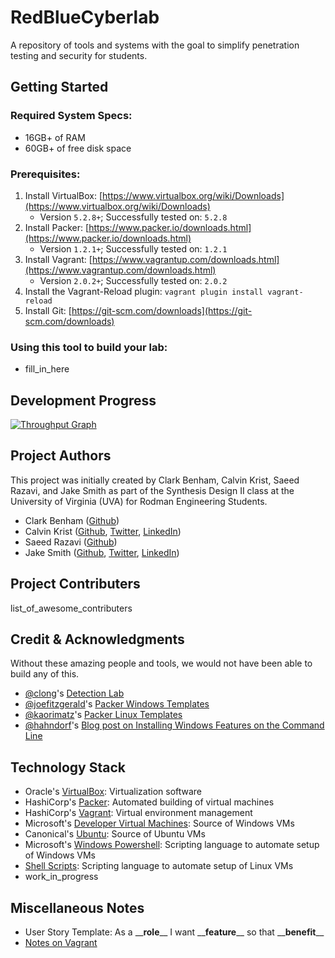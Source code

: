 # RedBlueCyberlab

A repository of tools and systems with the goal to simplify penetration testing and security for students.

## Getting Started

### Required System Specs:
* 16GB+ of RAM
* 60GB+ of free disk space

### Prerequisites:
1. Install VirtualBox: [https://www.virtualbox.org/wiki/Downloads](https://www.virtualbox.org/wiki/Downloads)
    * Version `5.2.8+`; Successfully tested on: `5.2.8`
1. Install Packer: [https://www.packer.io/downloads.html](https://www.packer.io/downloads.html)
    * Version `1.2.1+`; Successfully tested on: `1.2.1`
1. Install Vagrant: [https://www.vagrantup.com/downloads.html](https://www.vagrantup.com/downloads.html)
    * Version `2.0.2+`; Successfully tested on: `2.0.2`
1. Install the Vagrant-Reload plugin: `vagrant plugin install vagrant-reload`
1. Install Git: [https://git-scm.com/downloads](https://git-scm.com/downloads)

### Using this tool to build your lab:
* fill_in_here

## Development Progress
[![Throughput Graph](https://graphs.waffle.io/CalvinKrist/RedBlueCyberlab/throughput.svg)](https://waffle.io/CalvinKrist/RedBlueCyberlab/metrics/throughput)

## Project Authors
This project was initially created by Clark Benham, Calvin Krist, Saeed Razavi, and Jake Smith as part of the Synthesis Design II class at the University of Virginia (UVA) for Rodman Engineering Students.
* Clark Benham ([Github](https://github.com/CLARKBENHAM))
* Calvin Krist ([Github](https://github.com/CalvinKrist), [Twitter](https://twitter.com/CalvinKrist), [LinkedIn](https://www.linkedin.com/in/calvin-krist/))
* Saeed Razavi ([Github](https://github.com/SaeedRazavi))
* Jake Smith ([Github](https://github.com/ION28), [Twitter](https://twitter.com/jtsmith282), [LinkedIn](https://linkedin.com/in/jakesmith282/))

## Project Contributers
list_of_awesome_contributers

## Credit & Acknowledgments
Without these amazing people and tools, we would not have been able to build any of this.
* [@clong](https://github.com/clong)'s [Detection Lab](https://github.com/clong/DetectionLab)
* [@joefitzgerald](https://github.com/joefitzgerald)'s [Packer Windows Templates](https://github.com/joefitzgerald/packer-windows)
* [@kaorimatz](https://github.com/kaorimatz)'s [Packer Linux Templates](https://github.com/kaorimatz/packer-templates)
* [@hahndorf](https://github.com/hahndorf)'s [Blog post on Installing Windows Features on the Command Line](https://peter.hahndorf.eu/blog/WindowsFeatureViaCmd.html)

## Technology Stack
* Oracle's [VirtualBox](https://www.virtualbox.org/): Virtualization software
* HashiCorp's [Packer](https://www.packer.io): Automated building of virtual machines
* HashiCorp's [Vagrant](https://www.vagrantup.com/): Virtual environment management
* Microsoft's [Developer Virtual Machines](https://developer.microsoft.com/en-us/microsoft-edge/tools/vms/): Source of Windows VMs
* Canonical's [Ubuntu](http://releases.ubuntu.com/): Source of Ubuntu VMs
* Microsoft's [Windows Powershell](https://docs.microsoft.com/en-us/powershell/scripting/getting-started/getting-started-with-windows-powershell?): Scripting language to automate setup of Windows VMs
* [Shell Scripts](https://en.wikipedia.org/wiki/Shell_script): Scripting language to automate setup of Linux VMs
* work_in_progress

## Miscellaneous Notes
* User Story Template:   As a \_\___role__\_\_ I want \_\___feature__\_\_ so that \_\___benefit__\_\_
* [Notes on Vagrant](VagrantNotes.MD)
